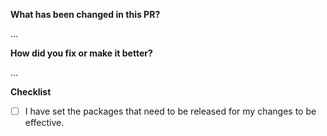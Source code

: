**What has been changed in this PR?**

...

**How did you fix or make it better?**

...

**Checklist**
- [ ] I have set the packages that need to be released for my changes to be effective.